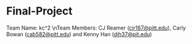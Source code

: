 # Final-Project
Team Name: kc^2
\nTeam Members: CJ Reamer (cjr167@pitt.edu), Carly Bowan (cab582@pitt.edu) and Kenny Han (dih37@pit.edu)
